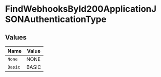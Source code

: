 # FindWebhooksById200ApplicationJSONAuthenticationType


## Values

| Name    | Value   |
| ------- | ------- |
| `None`  | NONE    |
| `Basic` | BASIC   |